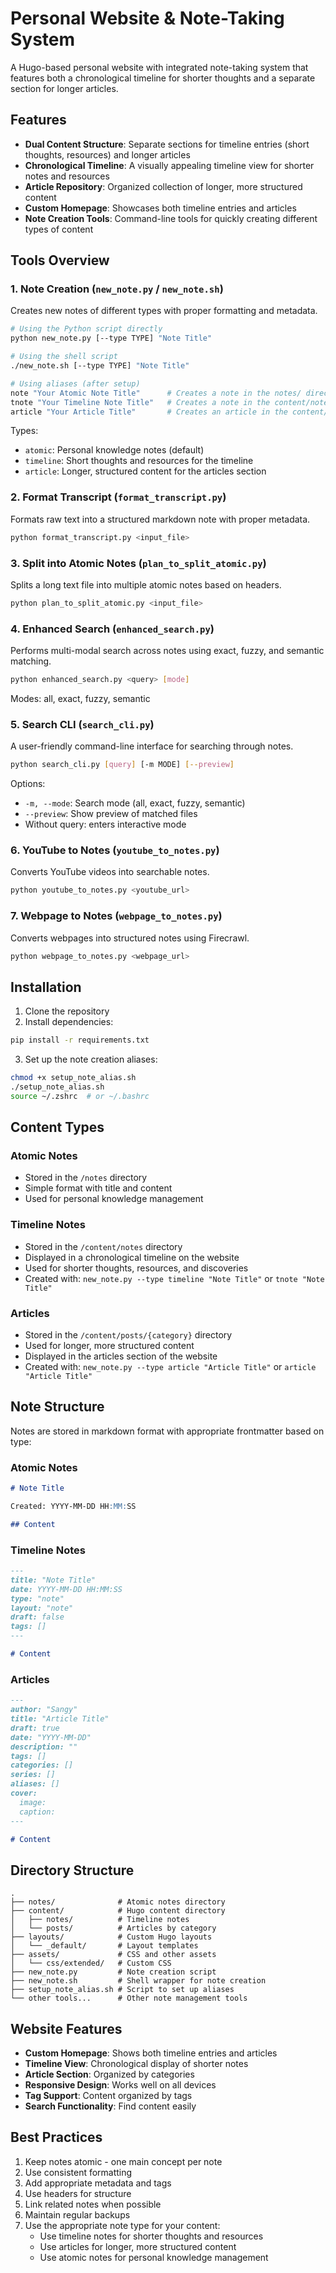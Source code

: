 # Personal Website & Note-Taking System

A Hugo-based personal website with integrated note-taking system that features both a chronological timeline for shorter thoughts and a separate section for longer articles.

## Features

- **Dual Content Structure**: Separate sections for timeline entries (short thoughts, resources) and longer articles
- **Chronological Timeline**: A visually appealing timeline view for shorter notes and resources
- **Article Repository**: Organized collection of longer, more structured content
- **Custom Homepage**: Showcases both timeline entries and articles
- **Note Creation Tools**: Command-line tools for quickly creating different types of content

## Tools Overview

### 1. Note Creation (`new_note.py` / `new_note.sh`)
Creates new notes of different types with proper formatting and metadata.

```bash
# Using the Python script directly
python new_note.py [--type TYPE] "Note Title"

# Using the shell script
./new_note.sh [--type TYPE] "Note Title"

# Using aliases (after setup)
note "Your Atomic Note Title"      # Creates a note in the notes/ directory
tnote "Your Timeline Note Title"   # Creates a note in the content/notes/ directory
article "Your Article Title"       # Creates an article in the content/posts/ directory
```

Types:
- `atomic`: Personal knowledge notes (default)
- `timeline`: Short thoughts and resources for the timeline
- `article`: Longer, structured content for the articles section

### 2. Format Transcript (`format_transcript.py`)
Formats raw text into a structured markdown note with proper metadata.

```bash
python format_transcript.py <input_file>
```

### 3. Split into Atomic Notes (`plan_to_split_atomic.py`)
Splits a long text file into multiple atomic notes based on headers.

```bash
python plan_to_split_atomic.py <input_file>
```

### 4. Enhanced Search (`enhanced_search.py`)
Performs multi-modal search across notes using exact, fuzzy, and semantic matching.

```bash
python enhanced_search.py <query> [mode]
```

Modes: all, exact, fuzzy, semantic

### 5. Search CLI (`search_cli.py`)
A user-friendly command-line interface for searching through notes.

```bash
python search_cli.py [query] [-m MODE] [--preview]
```

Options:
- `-m, --mode`: Search mode (all, exact, fuzzy, semantic)
- `--preview`: Show preview of matched files
- Without query: enters interactive mode

### 6. YouTube to Notes (`youtube_to_notes.py`)
Converts YouTube videos into searchable notes.

```bash
python youtube_to_notes.py <youtube_url>
```

### 7. Webpage to Notes (`webpage_to_notes.py`)
Converts webpages into structured notes using Firecrawl.

```bash
python webpage_to_notes.py <webpage_url>
```

## Installation

1. Clone the repository
2. Install dependencies:
```bash
pip install -r requirements.txt
```
3. Set up the note creation aliases:
```bash
chmod +x setup_note_alias.sh
./setup_note_alias.sh
source ~/.zshrc  # or ~/.bashrc
```

## Content Types

### Atomic Notes
- Stored in the `/notes` directory
- Simple format with title and content
- Used for personal knowledge management

### Timeline Notes
- Stored in the `/content/notes` directory
- Displayed in a chronological timeline on the website
- Used for shorter thoughts, resources, and discoveries
- Created with: `new_note.py --type timeline "Note Title"` or `tnote "Note Title"`

### Articles
- Stored in the `/content/posts/{category}` directory
- Used for longer, more structured content
- Displayed in the articles section of the website
- Created with: `new_note.py --type article "Article Title"` or `article "Article Title"`

## Note Structure

Notes are stored in markdown format with appropriate frontmatter based on type:

### Atomic Notes
```markdown
# Note Title

Created: YYYY-MM-DD HH:MM:SS

## Content
```

### Timeline Notes
```markdown
---
title: "Note Title"
date: YYYY-MM-DD HH:MM:SS
type: "note"
layout: "note"
draft: false
tags: []
---

# Content
```

### Articles
```markdown
---
author: "Sangy"
title: "Article Title"
draft: true
date: "YYYY-MM-DD"
description: ""
tags: []
categories: []
series: []
aliases: []
cover:
  image: 
  caption: 
---

# Content
```

## Directory Structure

```
.
├── notes/              # Atomic notes directory
├── content/            # Hugo content directory
│   ├── notes/          # Timeline notes
│   └── posts/          # Articles by category
├── layouts/            # Custom Hugo layouts
│   └── _default/       # Layout templates
├── assets/             # CSS and other assets
│   └── css/extended/   # Custom CSS
├── new_note.py         # Note creation script
├── new_note.sh         # Shell wrapper for note creation
├── setup_note_alias.sh # Script to set up aliases
└── other tools...      # Other note management tools
```

## Website Features

- **Custom Homepage**: Shows both timeline entries and articles
- **Timeline View**: Chronological display of shorter notes
- **Article Section**: Organized by categories
- **Responsive Design**: Works well on all devices
- **Tag Support**: Content organized by tags
- **Search Functionality**: Find content easily

## Best Practices

1. Keep notes atomic - one main concept per note
2. Use consistent formatting
3. Add appropriate metadata and tags
4. Use headers for structure
5. Link related notes when possible
6. Maintain regular backups
7. Use the appropriate note type for your content:
   - Use timeline notes for shorter thoughts and resources
   - Use articles for longer, more structured content
   - Use atomic notes for personal knowledge management
